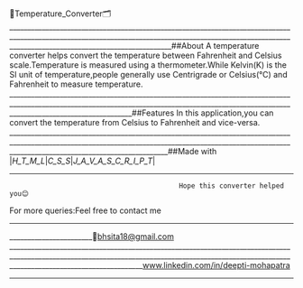  🔑Temperature_Converter🗂️
_________________________________________________________________________________________________________________________________________________________________________________________________________##About A temperature converter helps convert the temperature between Fahrenheit and Celsius scale.Temperature is measured using a thermometer.While Kelvin(K) is the SI unit of temperature,people generally use Centrigrade or Celsius(℃) and Fahrenheit to measure temperature.
______________________________________________________________________________________________________________________________________________________________________________________________##Features In this application,you can convert the temperature from Celsius to Fahrenheit and vice-versa.
________________________________________________________________________________________________________________________________________________________________________________________________________##Made with |_H_T_M_L_|_C_S_S_|_J_A_V_A_S_C_R_I_P_T_|
________________
                                              Hope this converter helped you😊
  For more queries:Feel free to contact me
  _______________________________________________________________________________________________________________________________________________________________________________
  _______________________📁bhsita18@gmail.com
  _________________________________________________________________________________________________________________________________________________________________________________________________www.linkedin.com/in/deepti-mohapatra
  _____________________________________________________________________________________________________________________________________________________________________________
